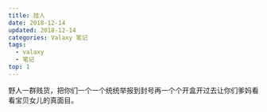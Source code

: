 ```yaml
---
title: 挂人
date: 2018-12-14
updated: 2018-12-14
categories: Valaxy 笔记
tags:
  - valaxy
  - 笔记
top: 1
---
```

野人一群贱货，把你们一个一个统统举报到封号再一个个开盒开过去让你们爹妈看看宝贝女儿的真面目。
